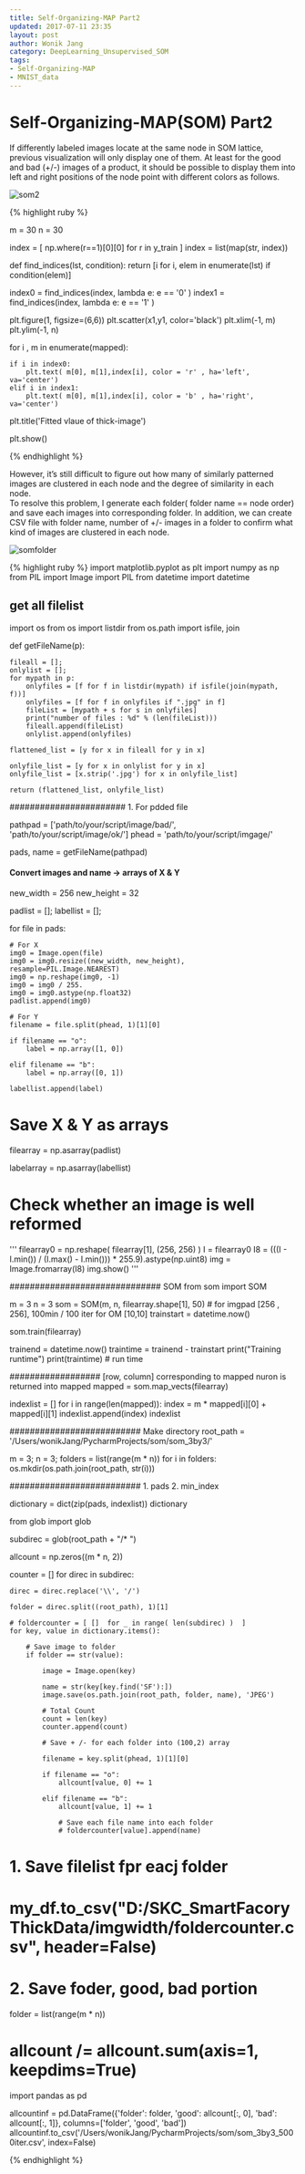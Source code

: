 ```yaml
---
title: Self-Organizing-MAP Part2
updated: 2017-07-11 23:35
layout: post
author: Wonik Jang
category: DeepLearning_Unsupervised_SOM
tags:
- Self-Organizing-MAP
- MNIST_data
---
```


# **Self-Organizing-MAP(SOM) Part2**

If differently labeled images locate at the same node in SOM lattice, previous visualization will only display one of them.  At least for the good and bad (+/-) images of a product, it should be possible to display them into left and right positions of the node point with different colors as follows.

![som2](/result_images/som2.png  "som2")

{% highlight ruby %}

m = 30
n = 30

index = [ np.where(r==1)[0][0] for r in y_train ]
index = list(map(str, index))


def find_indices(lst, condition):
   return [i for i, elem in enumerate(lst) if condition(elem)]

index0 = find_indices(index, lambda e: e == '0' )
index1 = find_indices(index, lambda e: e == '1' )

plt.figure(1, figsize=(6,6))
plt.scatter(x1,y1, color='black')
plt.xlim(-1, m)
plt.ylim(-1, n)

for i , m in enumerate(mapped):

    if i in index0:
        plt.text( m[0], m[1],index[i], color = 'r' , ha='left', va='center')
    elif i in index1:
        plt.text( m[0], m[1],index[i], color = 'b' , ha='right', va='center')


plt.title('Fitted vlaue of thick-image')

plt.show()

{% endhighlight %}


However, it’s still difficult to figure out how many of similarly patterned images are clustered in each node and the degree of similarity in each node.  
To resolve this problem, I generate each folder( folder name == node order) and save each images into corresponding folder. In addition, we can create CSV file with folder name, number of +/- images in a folder to confirm what kind of images are clustered in each node.


![somfolder](/result_images/som_folder.png  "somfolder")

{% highlight ruby %}
import matplotlib.pyplot as plt
import numpy as np
from PIL import Image
import PIL
from datetime import datetime
## get all filelist
import os
from os import listdir
from os.path import isfile, join

def getFileName(p):

    fileall = [];
    onlylist = [];
    for mypath in p:
        onlyfiles = [f for f in listdir(mypath) if isfile(join(mypath, f))]
        onlyfiles = [f for f in onlyfiles if ".jpg" in f]
        fileList = [mypath + s for s in onlyfiles]
        print("number of files : %d" % (len(fileList)))
        fileall.append(fileList)
        onlylist.append(onlyfiles)

    flattened_list = [y for x in fileall for y in x]

    onlyfile_list = [y for x in onlylist for y in x]
    onlyfile_list = [x.strip('.jpg') for x in onlyfile_list]

    return (flattened_list, onlyfile_list)


####################### 1. For pdded file

pathpad = ['path/to/your/script/image/bad/', 'path/to/your/script/image/ok/']
phead = 'path/to/your/script/imgage/'

pads, name = getFileName(pathpad)

#### Convert images and name -> arrays of X & Y
new_width = 256
new_height = 32

padlist = []; labellist = [];

for file in pads:

    # For X
    img0 = Image.open(file)
    img0 = img0.resize((new_width, new_height), resample=PIL.Image.NEAREST)
    img0 = np.reshape(img0, -1)
    img0 = img0 / 255.
    img0 = img0.astype(np.float32)
    padlist.append(img0)

    # For Y
    filename = file.split(phead, 1)[1][0]

    if filename == "o":
        label = np.array([1, 0])

    elif filename == "b":
        label = np.array([0, 1])

    labellist.append(label)

# Save X & Y as arrays
filearray = np.asarray(padlist)

labelarray = np.asarray(labellist)

# Check whether an image is well reformed
'''
filearray0 = np.reshape( filearray[1], (256, 256) )
I = filearray0
I8 = (((I - I.min()) / (I.max() - I.min())) * 255.9).astype(np.uint8)
img = Image.fromarray(I8)
img.show()
'''

############################## SOM
from som import SOM

m = 3
n = 3
som = SOM(m, n, filearray.shape[1], 50)  # for imgpad [256 , 256], 100min / 100 iter for OM [10,10]
trainstart = datetime.now()

som.train(filearray)

trainend = datetime.now()
traintime = trainend - trainstart
print("Training runtime")
print(traintime)  # run time

##################  [row, column] corresponding to mapped nuron is returned into mapped
mapped = som.map_vects(filearray)

indexlist = []
for i in range(len(mapped)):
    index = m * mapped[i][0] + mapped[i][1]
    indexlist.append(index)
indexlist

########################## Make directory
root_path = '/Users/wonikJang/PycharmProjects/som/som_3by3/'

m = 3;
n = 3;
folders = list(range(m * n))
for i in folders:
    os.mkdir(os.path.join(root_path, str(i)))

########################## 1. pads 2. min_index

dictionary = dict(zip(pads, indexlist))
dictionary

from glob import glob

subdirec = glob(root_path + "/* ") 

allcount = np.zeros((m * n, 2))

counter = []
for direc in subdirec:

    direc = direc.replace('\\', '/')

    folder = direc.split((root_path), 1)[1]

    # foldercounter = [ []  for _ in range( len(subdirec) )  ]
    for key, value in dictionary.items():

        # Save image to folder
        if folder == str(value):

            image = Image.open(key)

            name = str(key[key.find('SF'):])
            image.save(os.path.join(root_path, folder, name), 'JPEG')

            # Total Count
            count = len(key)
            counter.append(count)

            # Save + /- for each folder into (100,2) array

            filename = key.split(phead, 1)[1][0]

            if filename == "o":
                allcount[value, 0] += 1

            elif filename == "b":
                allcount[value, 1] += 1

                # Save each file name into each folder
                # foldercounter[value].append(name)

# 1. Save filelist fpr eacj folder
# my_df.to_csv("D:/SKC_SmartFacoryThickData/imgwidth/foldercounter.csv", header=False)

# 2. Save foder, good, bad portion
folder = list(range(m * n))
# allcount /= allcount.sum(axis=1, keepdims=True)

import pandas as pd

allcountinf = pd.DataFrame({'folder': folder, 'good': allcount[:, 0], 'bad': allcount[:, 1]},
                           columns=['folder', 'good', 'bad'])
allcountinf.to_csv('/Users/wonikJang/PycharmProjects/som/som_3by3_5000iter.csv', index=False)

{% endhighlight %}
